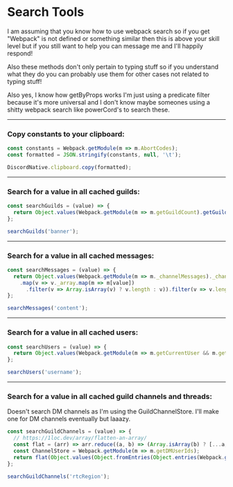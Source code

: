 # Search Tools
I am assuming that you know how to use webpack search so if you get "Webpack" is not defined or something similar then this is above your skill level but if you still want to help you can message me and I'll happily respond!

Also these methods don't only pertain to typing stuff so if you understand what they do you can probably use them for other cases not related to typing stuff!

Also yes, I know how getByProps works I'm just using a predicate filter because it's more universal and I don't know maybe someones using a shitty webpack search like powerCord's to search these.

---
### Copy constants to your clipboard:
```js
const constants = Webpack.getModule(m => m.AbortCodes);
const formatted = JSON.stringify(constants, null, '\t');

DiscordNative.clipboard.copy(formatted);
```
---
### Search for a value in all cached guilds:
```js
const searchGuilds = (value) => {
  return Object.values(Webpack.getModule(m => m.getGuildCount).getGuilds()).map(g => g[value]).filter(v => Array.isArray(v) ? v.length : v);
};

searchGuilds('banner');
```
---
### Search for a value in all cached messages:
```js
const searchMessages = (value) => {
  return Object.values(Webpack.getModule(m => m._channelMessages)._channelMessages)
    .map(v => v._array.map(m => m[value])
      .filter(v => Array.isArray(v) ? v.length : v)).filter(v => v.length);
};

searchMessages('content');
```
---
### Search for a value in all cached users:
```js
const searchUsers = (value) => {
  return Object.values(Webpack.getModule(m => m.getCurrentUser && m.getUser).getUsers()).map(u => u[value]).filter(v => Array.isArray(v) ? v.length : v);
};

searchUsers('username');
```
---
### Search for a value in all cached guild channels and threads:
Doesn't search DM channels as I'm using the GuildChannelStore. I'll make one for DM channels eventually but laaazy.
```js
const searchGuildChannels = (value) => {
  // https://1loc.dev/array/flatten-an-array/
  const flat = (arr) => arr.reduce((a, b) => (Array.isArray(b) ? [...a, ...flat(b)] : [...a, b]), []);
  const ChannelStore = Webpack.getModule(m => m.getDMUserIds);
  return flat(Object.values(Object.fromEntries(Object.entries(Webpack.getModule(m => m.getAllGuilds).getAllGuilds()).filter(([key]) => key !== '@favorites'))).map(g => g && Object.values(g).map(c => Array.isArray(c) && c.map(subc => subc && ChannelStore.getAllThreadsForParent(subc.channel.id).concat(subc.channel).map(c => c[value]))))).filter(Boolean);
};

searchGuildChannels('rtcRegion');
```